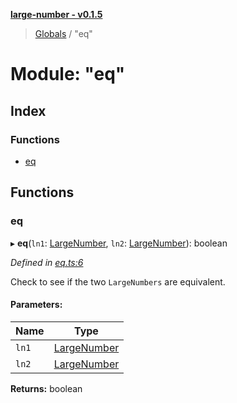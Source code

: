 **[large-number - v0.1.5](../README.md)**

> [Globals](../globals.md) / "eq"

# Module: "eq"

## Index

### Functions

* [eq](_eq_.md#eq)

## Functions

### eq

▸ **eq**(`ln1`: [LargeNumber](../interfaces/_types_.largenumber.md), `ln2`: [LargeNumber](../interfaces/_types_.largenumber.md)): boolean

*Defined in [eq.ts:6](https://github.com/zimmed/large-number/blob/6505d78/src/eq.ts#L6)*

Check to see if the two `LargeNumbers` are equivalent.

#### Parameters:

Name | Type |
------ | ------ |
`ln1` | [LargeNumber](../interfaces/_types_.largenumber.md) |
`ln2` | [LargeNumber](../interfaces/_types_.largenumber.md) |

**Returns:** boolean
